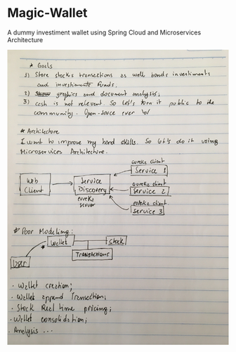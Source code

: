 # Magic-Wallet
A dummy investiment wallet using Spring Cloud and Microservices Architecture 

![iiii](https://github.com/MateusGabi/Magic-Wallet/raw/master/images/IMG_4382.jpg)
